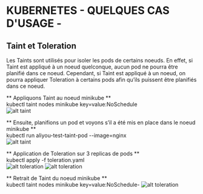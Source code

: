 
# KUBERNETES - QUELQUES CAS D'USAGE -
## Taint et Toleration

Les Taints sont utilisés pour isoler les pods de certains noeuds. En effet, si Taint est appliqué à un noeud quelconque, aucun pod ne pourra être planifié dans ce noeud. Cependant, si Taint est appliqué à un noeud, on pourra appliquer Toleration à certains pods afin qu’ils puissent être planifiés dans ce noeud.


** Appliquons Taint au noeud minikube ** <br />
kubectl taint nodes minikube key=value:NoSchedule  <br />
![alt taint](https://aliyoub.github.io/kubernetes/images/taints-tolerations_1.png)

** Ensuite, planifions un pod et voyons s’il a été mis en place dans le noeud minikube ** <br />
kubectl run aliyou-test-taint-pod --image=nginx  <br />
![alt taint](https://aliyoub.github.io/kubernetes/images/taints-tolerations_2.png)


** Application de Toleration sur 3 replicas de pods ** <br />
kubectl apply -f toleration.yaml <br />
![alt toleration](https://aliyoub.github.io/kubernetes/images/taints-tolerations_3.png)
![alt toleration](https://aliyoub.github.io/kubernetes/images/taints-tolerations_5b.png)


** Retrait de Taint du noeud minikube  ** <br />
kubectl taint nodes minikube key=value:NoSchedule-
![alt toleration](https://aliyoub.github.io/kubernetes/images/taints-tolerations_5.png)
